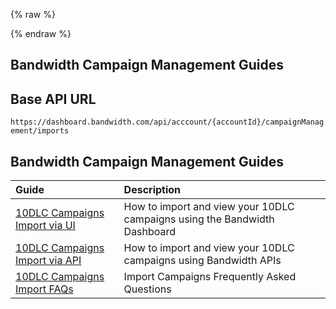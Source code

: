 {% raw %}
<section class="campaignManagementImportGuides">
{% endraw %}

# Bandwidth Campaign Management Guides

## Base API URL
`https://dashboard.bandwidth.com/api/acccount/{accountId}/campaignManagement/imports`

## Bandwidth Campaign Management Guides

| Guide                                                                                  | Description                                                                        |
|:---------------------------------------------------------------------------------------|:-----------------------------------------------------------------------------------|
| [10DLC Campaigns Import via UI](guides/bandwidth10dlcCampaignImportUiGuide.md)                | How to import and view your 10DLC campaigns using the Bandwidth Dashboard   |               
| [10DLC Campaigns Import via API](guides/bandwidth10dlcCampaignImportApiGuide.md)              | How to import and view your 10DLC campaigns using Bandwidth APIs            |                             
| [10DLC Campaigns Import FAQs](guides/campaignFaqs.md)                                         | Import Campaigns Frequently Asked Questions                                 |                             
